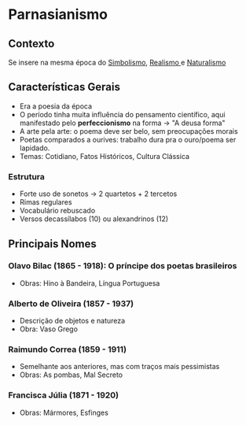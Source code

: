 # Parnasianismo

## Contexto

Se insere na mesma época do [Simbolismo](simbolismo.md), [Realismo ](realismo.md)e [Naturalismo](naturalismo.md)

## Características Gerais

* Era a poesia da época&#x20;
* O período tinha muita influência do pensamento científico, aqui manifestado pelo **perfeccionismo** na forma -> "A deusa forma"
* A arte pela arte: o poema deve ser belo, sem preocupações morais
* Poetas comparados a ourives: trabalho dura pra o ouro/poema ser lapidado.
* Temas: Cotidiano, Fatos Históricos, Cultura Clássica

### Estrutura

* Forte uso de sonetos -> 2 quartetos + 2 tercetos
* Rimas regulares
* Vocabulário rebuscado
* Versos decassílabos (10) ou alexandrinos (12)

## Principais Nomes

### Olavo Bilac (1865 - 1918): O príncipe dos poetas brasileiros

* Obras: Hino à Bandeira, Língua Portuguesa

### Alberto de Oliveira (1857 - 1937)

* Descrição de objetos e natureza
* Obra: Vaso Grego

### Raimundo Correa (1859 - 1911)

* Semelhante aos anteriores, mas com traços mais pessimistas
* Obras: As pombas, Mal Secreto

### Francisca Júlia (1871 - 1920)

* Obras: Mármores, Esfinges
